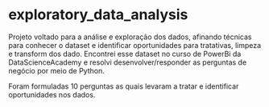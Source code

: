 # exploratory_data_analysis
Projeto voltado para a análise e exploração dos dados, afinando técnicas para conhecer o dataset e identificar oportunidades para tratativas,  limpeza e transform dos dado.
Encontrei esse dataset no curso de PowerBi da DataScienceAcademy e resolvi desenvolver/responder as perguntas de negócio por meio de Python. 

Foram formuladas 10 perguntas as quais levaram a tratar e identificar oportunidades nos dados.
